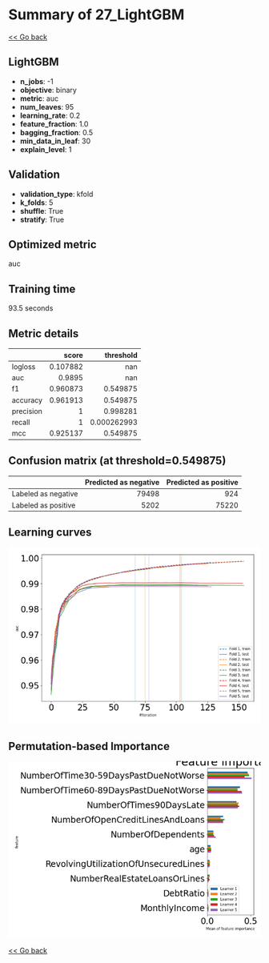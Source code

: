 # Summary of 27_LightGBM

[<< Go back](../README.md)


## LightGBM
- **n_jobs**: -1
- **objective**: binary
- **metric**: auc
- **num_leaves**: 95
- **learning_rate**: 0.2
- **feature_fraction**: 1.0
- **bagging_fraction**: 0.5
- **min_data_in_leaf**: 30
- **explain_level**: 1

## Validation
 - **validation_type**: kfold
 - **k_folds**: 5
 - **shuffle**: True
 - **stratify**: True

## Optimized metric
auc

## Training time

93.5 seconds

## Metric details
|           |    score |     threshold |
|:----------|---------:|--------------:|
| logloss   | 0.107882 | nan           |
| auc       | 0.9895   | nan           |
| f1        | 0.960873 |   0.549875    |
| accuracy  | 0.961913 |   0.549875    |
| precision | 1        |   0.998281    |
| recall    | 1        |   0.000262993 |
| mcc       | 0.925137 |   0.549875    |


## Confusion matrix (at threshold=0.549875)
|                     |   Predicted as negative |   Predicted as positive |
|:--------------------|------------------------:|------------------------:|
| Labeled as negative |                   79498 |                     924 |
| Labeled as positive |                    5202 |                   75220 |

## Learning curves
![Learning curves](learning_curves.png)

## Permutation-based Importance
![Permutation-based Importance](permutation_importance.png)

[<< Go back](../README.md)
